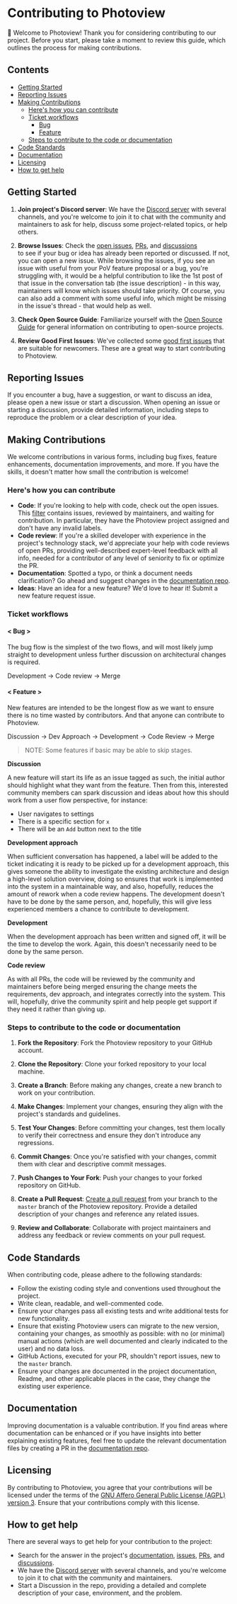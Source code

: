 # Contributing to Photoview

👋 Welcome to Photoview! Thank you for considering contributing to our project. Before you start, 
please take a moment to review this guide, which outlines the process for making contributions.

## Contents

- [Getting Started](#getting-started)
- [Reporting Issues](#reporting-issues)
- [Making Contributions](#making-contributions)
  - [Here's how you can contribute](#heres-how-you-can-contribute)
  - [Ticket workflows](#ticket-workflows)
    - [Bug](#-bug-)
    - [Feature](#-feature-)
  - [Steps to contribute to the code or documentation](#steps-to-contribute-to-the-code-or-documentation)
- [Code Standards](#code-standards)
- [Documentation](#documentation)
- [Licensing](#licensing)
- [How to get help](#how-to-get-help)

## Getting Started

1. **Join project's Discord server**: We have the [Discord server](https://discord.gg/jQ392948u9) 
with several channels, and you're welcome to join it to chat with the community and maintainers 
to ask for help, discuss some project-related topics, or help others.

2. **Browse Issues**: Check the [open issues](https://github.com/photoview/photoview/issues), 
[PRs](https://github.com/photoview/photoview/pulls), and [discussions](https://github.com/photoview/photoview/discussions)  
to see if your bug or idea has already been reported or discussed. If not, you can open a new issue.
While browsing the issues, if you see an issue with useful from your PoV feature proposal or a bug, 
you're struggling with, it would be a helpful contribution to like the 1st post of that issue in the 
conversation tab (the issue description) - in this way, maintainers will know which issues should take priority.
Of course, you can also add a comment with some useful info, which might be missing in the 
issue's thread - that would help as well.

3. **Check Open Source Guide**: Familiarize yourself with the [Open Source Guide](https://opensource.guide/) 
for general information on contributing to open-source projects.

4. **Review Good First Issues**: We've collected some [good first issues](https://github.com/photoview/photoview/labels/good%20first%20issue) 
that are suitable for newcomers. These are a great way to start contributing to Photoview.

## Reporting Issues

If you encounter a bug, have a suggestion, or want to discuss an idea, please open a new issue or start a discussion. 
When opening an issue or starting a discussion, provide detailed information, including steps to reproduce the problem 
or a clear description of your idea.

## Making Contributions

We welcome contributions in various forms, including bug fixes, feature enhancements, 
documentation improvements, and more. If you have the skills, it doesn't matter how small the contribution is welcome!

### Here's how you can contribute

- **Code**: If you're looking to help with code, check out the open issues. This 
[filter](https://github.com/photoview/photoview/issues?q=is%3Aopen+is%3Aissue+project%3Aphotoview%2Fphotoview%2F1+-label%3Aduplicate+-label%3Ainvalid+-label%3Awontfix+no%3Aassignee)
contains issues, reviewed by maintainers, and waiting for contribution. 
In particular, they have the Photoview project assigned and don't have any invalid labels.
- **Code review**: If you're a skilled developer with experience in the project's technology stack,
we'd appreciate your help with code reviews of open PRs, providing well-described expert-level feedback 
with all info, needed for a contributor of any level of seniority to fix or optimize the PR.
- **Documentation**: Spotted a typo, or think a document needs clarification? 
Go ahead and suggest changes in the [documentation repo](https://github.com/photoview/photoview.github.io).
- **Ideas**: Have an idea for a new feature? We'd love to hear it!
Submit a new feature request issue.

### Ticket workflows

#### < Bug >

The bug flow is the simplest of the two flows, and will most likely jump straight to development unless 
further discussion on architectural changes is required.

Development -> Code review -> Merge

#### < Feature >

New features are intended to be the longest flow as we want to ensure there is no time wasted 
by contributors. And that anyone can contribute to Photoview.

Discussion -> Dev Approach -> Development -> Code Review -> Merge

> NOTE: Some features if basic may be able to skip stages.

**Discussion**

A new feature will start its life as an issue tagged as such, the initial author should highlight 
what they want from the feature. Then from this, interested community members can spark discussion 
and ideas about how this should work from a user flow perspective, for instance:

- User navigates to settings
- There is a specific section for `x`
- There will be an `Add` button next to the title

**Development approach**

When sufficient conversation has happened, a label will be added to the ticket indicating it is ready 
to be picked up for a development approach, this gives someone the ability to investigate the existing 
architecture and design a high-level solution overview, doing so ensures that work is implemented 
into the system in a maintainable way, and also, hopefully, reduces the amount of rework when a code review 
happens. The development doesn't have to be done by the same person, and, hopefully, this will give 
less experienced members a chance to contribute to development.

**Development**

When the development approach has been written and signed off, it will be the time to develop the work. 
Again, this doesn't necessarily need to be done by the same person.

**Code review**

As with all PRs, the code will be reviewed by the community and maintainers before being merged ensuring 
the change meets the requirements, dev approach, and integrates correctly into the system. 
This will, hopefully, drive the community spirit and help people get support if they need it rather than giving up.

### Steps to contribute to the code or documentation

1. **Fork the Repository**: Fork the Photoview repository to your GitHub account.

2. **Clone the Repository**: Clone your forked repository to your local machine.

3. **Create a Branch**: Before making any changes, create a new branch to work on your contribution.

4. **Make Changes**: Implement your changes, ensuring they align with the project's standards and guidelines.

5. **Test Your Changes**: Before committing your changes, test them locally to verify their correctness 
and ensure they don't introduce any regressions.

6. **Commit Changes**: Once you're satisfied with your changes, commit them with clear and descriptive commit messages.

7. **Push Changes to Your Fork**: Push your changes to your forked repository on GitHub.

8. **Create a Pull Request**: [Create a pull request](https://github.com/photoview/photoview/compare) 
from your branch to the `master` branch of the Photoview repository. Provide a detailed description 
of your changes and reference any related issues.

9. **Review and Collaborate**: Collaborate with project maintainers and address any feedback or review comments on your pull request.

## Code Standards

When contributing code, please adhere to the following standards:

- Follow the existing coding style and conventions used throughout the project.
- Write clean, readable, and well-commented code.
- Ensure your changes pass all existing tests and write additional tests for new functionality.
- Ensure that existing Photoview users can migrate to the new version, containing your changes, 
as smoothly as possible: with no (or minimal) manual actions (which are well documented and clearly indicated to the user)
and no data loss.
- GitHub Actions, executed for your PR, shouldn't report issues, new to the `master` branch.
- Ensure your changes are documented in the project documentation, Readme, and other applicable places 
in the case, they change the existing user experience.

## Documentation

Improving documentation is a valuable contribution. If you find areas where documentation can be enhanced 
or if you have insights into better explaining existing features, feel free to update the relevant 
documentation files by creating a PR in the [documentation repo](https://github.com/photoview/photoview.github.io).

## Licensing

By contributing to Photoview, you agree that your contributions will be licensed under the terms of 
the [GNU Affero General Public License (AGPL) version 3](./LICENSE.txt). Ensure that your contributions comply with this license.

## How to get help

There are several ways to get help for your contribution to the project:

- Search for the answer in the project's [documentation](https://github.com/photoview/photoview.github.io), 
[issues](https://github.com/photoview/photoview/issues), [PRs](https://github.com/photoview/photoview/pulls), 
and [discussions](https://github.com/photoview/photoview/discussions).
- We have the [Discord server](https://discord.gg/jQ392948u9) with several channels, 
and you're welcome to join it to chat with the community and maintainers.
- Start a Discussion in the repo, providing a detailed and complete description of your case, environment, and the problem.